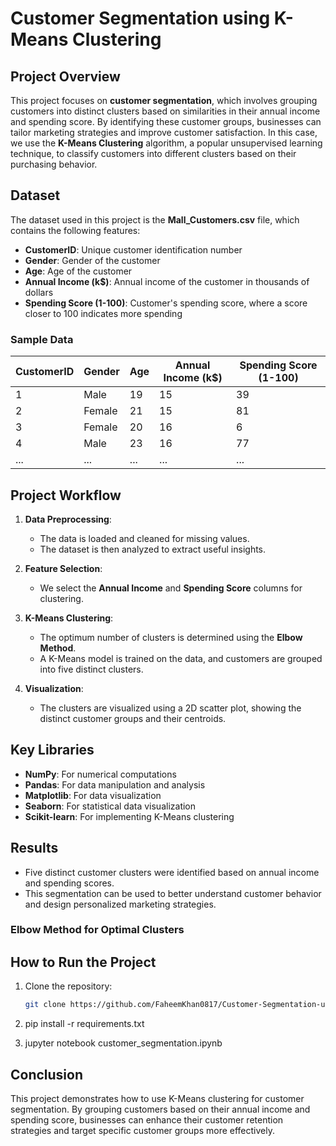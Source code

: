 # Customer Segmentation using K-Means Clustering

## Project Overview

This project focuses on **customer segmentation**, which involves grouping customers into distinct clusters based on similarities in their annual income and spending score. By identifying these customer groups, businesses can tailor marketing strategies and improve customer satisfaction. In this case, we use the **K-Means Clustering** algorithm, a popular unsupervised learning technique, to classify customers into different clusters based on their purchasing behavior.

## Dataset

The dataset used in this project is the **Mall_Customers.csv** file, which contains the following features:

- **CustomerID**: Unique customer identification number
- **Gender**: Gender of the customer
- **Age**: Age of the customer
- **Annual Income (k$)**: Annual income of the customer in thousands of dollars
- **Spending Score (1-100)**: Customer's spending score, where a score closer to 100 indicates more spending

### Sample Data

| CustomerID | Gender | Age | Annual Income (k$) | Spending Score (1-100) |
|------------|--------|-----|--------------------|------------------------|
| 1          | Male   | 19  | 15                 | 39                     |
| 2          | Female | 21  | 15                 | 81                     |
| 3          | Female | 20  | 16                 | 6                      |
| 4          | Male   | 23  | 16                 | 77                     |
| ...        | ...    | ... | ...                | ...                    |

## Project Workflow

1. **Data Preprocessing**: 
    - The data is loaded and cleaned for missing values.
    - The dataset is then analyzed to extract useful insights.
   
2. **Feature Selection**:
    - We select the **Annual Income** and **Spending Score** columns for clustering.
   
3. **K-Means Clustering**:
    - The optimum number of clusters is determined using the **Elbow Method**.
    - A K-Means model is trained on the data, and customers are grouped into five distinct clusters.
   
4. **Visualization**:
    - The clusters are visualized using a 2D scatter plot, showing the distinct customer groups and their centroids.

## Key Libraries

- **NumPy**: For numerical computations
- **Pandas**: For data manipulation and analysis
- **Matplotlib**: For data visualization
- **Seaborn**: For statistical data visualization
- **Scikit-learn**: For implementing K-Means clustering

## Results

- Five distinct customer clusters were identified based on annual income and spending scores.
- This segmentation can be used to better understand customer behavior and design personalized marketing strategies.

### Elbow Method for Optimal Clusters



## How to Run the Project

1. Clone the repository:
   ```bash
   git clone https://github.com/FaheemKhan0817/Customer-Segmentation-using-K-Means-Clustering.git

2. pip install -r requirements.txt

3. jupyter notebook customer_segmentation.ipynb

## Conclusion
This project demonstrates how to use K-Means clustering for customer segmentation. By grouping customers based on their annual income and spending score, businesses can enhance their customer retention strategies and target specific customer groups more effectively.


